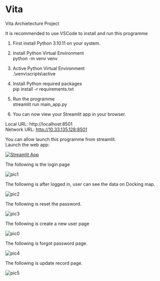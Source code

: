 # Vita
Vita Archietecture Project

It is recommended to use VSCode to install and run this programme

1. First install Python 3.10.11 on your system. <br>

2. Install Python Virtual Environment<br>
   python -m venv venv

3. Active Python Virtual Environment<br>
   .\venv\scripts\active 

4. Install Python required packages<br>
   pip install -r requirements.txt

5. Run the programme<br>
   streamlit run main_app.py

6. You can now view your Streamlit app in your browser.<br>

  Local URL: http://localhost:8501 <br>
  Network URL: http://10.33.135.128:8501

You can allow launch this programme from streamlit.<br>
Launch the web app:

[![Streamlit App](https://static.streamlit.io/badges/streamlit_badge_black_white.svg)](https://kgdtktycxzawwchepmosom.streamlit.app/)


The following is the login page

![pic1](https://github.com/PerryXiao2015/Vita/assets/15571349/68587cfd-9a19-4932-b4fd-ec9758c6ca9a)

The following is after logged in, user can see the data on Docking map.

![pic2](https://github.com/PerryXiao2015/Vita/assets/15571349/7a7ab400-5629-4d51-94b0-50702b6eb77a)

The following is reset the password.

![pic3](https://github.com/PerryXiao2015/Vita/assets/15571349/f8dd097c-b63f-4a47-b5b6-0d4359b162cd)

The following is create a new user page

![pic0](https://github.com/PerryXiao2015/Vita/assets/15571349/4cd0f926-fd20-475a-aa7f-1445d8832307)

The following is forgot password page.

![pic4](https://github.com/PerryXiao2015/Vita/assets/15571349/68bc72a0-c105-4887-a737-96454b56d6dc)

The following is update record page.

![pic5](https://github.com/PerryXiao2015/Vita/assets/15571349/4ed71c59-e883-43d0-bcf6-83dc52756fd0)


